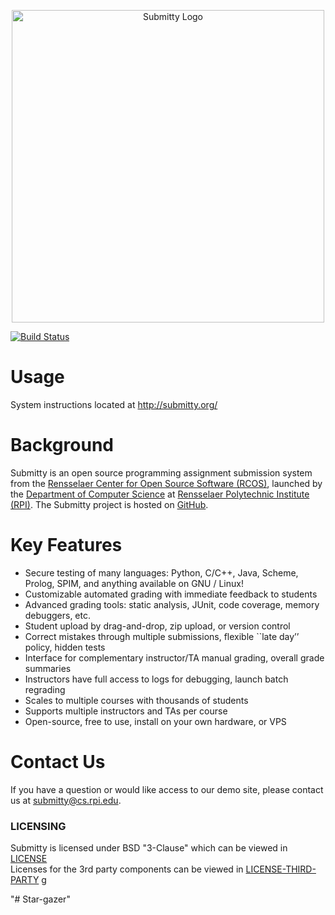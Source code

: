 <p align="center">
  <img src="http://submitty.org/images/submitty_logo.png" alt="Submitty Logo" width="500px"/>
</p>

[![Build Status](https://travis-ci.com/Submitty/Submitty.svg?branch=master)](https://travis-ci.com/Submitty/Submitty)

# Usage

System instructions located at http://submitty.org/

# Background

Submitty is an open source programming assignment submission system
from the 
[Rensselaer Center for Open Source Software (RCOS)](https://rcos.io/), launched
by the [Department of Computer Science](http://www.cs.rpi.edu/) at 
[Rensselaer Polytechnic Institute (RPI)](http://rpi.edu/).
The Submitty project is hosted on [GitHub](https://github.com/Submitty).


# Key Features

* Secure testing of many languages: Python, C/C++, Java, Scheme, Prolog, SPIM, and anything available on GNU / Linux!
* Customizable automated grading with immediate feedback to students
* Advanced grading tools: static analysis, JUnit, code coverage, memory debuggers, etc.
* Student upload by drag-and-drop, zip upload, or version control
* Correct mistakes through multiple submissions, flexible ``late day’’ policy, hidden tests
* Interface for complementary instructor/TA manual grading, overall grade summaries
* Instructors have full access to logs for debugging, launch batch regrading
* Scales to multiple courses with thousands of students
* Supports multiple instructors and TAs per course
* Open-source, free to use, install on your own hardware, or VPS


# Contact Us

If you have a question or would like access to our demo site, please contact us at submitty@cs.rpi.edu.


### LICENSING
Submitty is licensed under BSD "3-Clause" which can be viewed in [LICENSE](LICENSE.md)  
Licenses for the 3rd party components can be viewed in [LICENSE-THIRD-PARTY](LICENSE-THIRD-PARTY.md) g

"# Star-gazer" 
